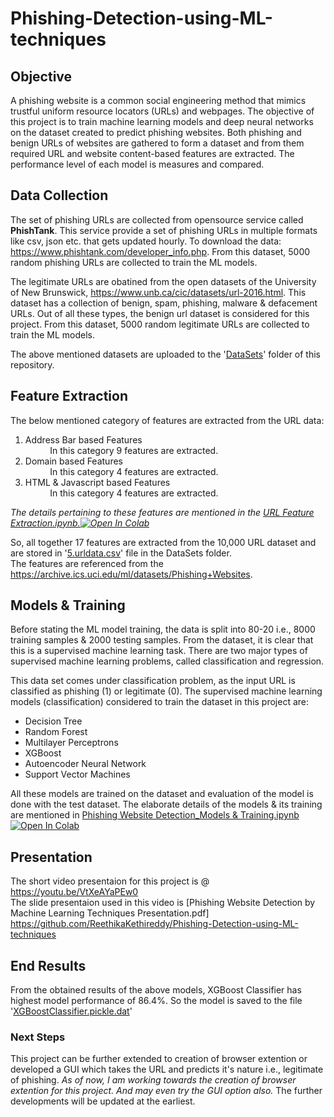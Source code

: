 # Phishing-Detection-using-ML-techniques

## Objective
A phishing website is a common social engineering method that mimics trustful uniform resource locators (URLs) and webpages. The objective of this project is to train machine learning models and deep neural networks on the dataset created to predict phishing websites. Both phishing and benign URLs of websites are gathered to form a dataset and from them required URL and website content-based features are extracted. The performance level of each model is measures and compared.

## Data Collection
The set of phishing URLs are collected from opensource service called **PhishTank**. This service provide a set of phishing URLs in multiple formats like csv, json etc. that gets updated hourly. To download the data: https://www.phishtank.com/developer_info.php. From this dataset, 5000 random phishing URLs are collected to train the ML models.

The legitimate URLs are obatined from the open datasets of the University of New Brunswick, https://www.unb.ca/cic/datasets/url-2016.html. This dataset has a collection of benign, spam, phishing, malware & defacement URLs. Out of all these types, the benign url dataset is considered for this project. From this dataset, 5000 random legitimate URLs are collected to train the ML models.

The above mentioned datasets are uploaded to the '[DataSets](https://github.com/ReethikaKethireddy/Phishing-Detection-using-ML-techniques/tree/main/DataSets)' folder of this repository.

## Feature Extraction
The below mentioned category of features are extracted from the URL data:

1.   Address Bar based Features <br>
          &nbsp;&nbsp;&nbsp;&nbsp;&nbsp;&nbsp;&nbsp;&nbsp;&nbsp;&nbsp;In this category 9 features are extracted.
2.   Domain based Features<br>
          &nbsp;&nbsp;&nbsp;&nbsp;&nbsp;&nbsp;&nbsp;&nbsp;&nbsp;&nbsp;In this category 4 features are extracted.
3.   HTML & Javascript based Features<br>
          &nbsp;&nbsp;&nbsp;&nbsp;&nbsp;&nbsp;&nbsp;&nbsp;&nbsp;&nbsp;In this category 4 features are extracted.

*The details pertaining to these features are mentioned in the [URL Feature Extraction.ipynb.](https://github.com/ReethikaKethireddy/Phishing-Detection-using-ML-techniques/blob/main/Phishing%20Website%20Detection_Models%20%26%20Training.ipynb)[![Open In Colab]()](https://colab.research.google.com/drive/1zrEBQXkeb16yZFE5URgR7wu2MTksogXJ)*

So, all together 17 features are extracted from the 10,000 URL dataset and are stored in '[5.urldata.csv](https://github.com/ReethikaKethireddy/Phishing-Detection-using-ML-techniques/blob/main/DataSets/5.urldata.csv)' file in the DataSets folder.<br>
The features are referenced from the https://archive.ics.uci.edu/ml/datasets/Phishing+Websites.

## Models & Training

Before stating the ML model training, the data is split into 80-20 i.e., 8000 training samples & 2000 testing samples. From the dataset, it is clear that this is a supervised machine learning task. There are two major types of supervised machine learning problems, called classification and regression.

This data set comes under classification problem, as the input URL is classified as phishing (1) or legitimate (0). The supervised machine learning models (classification) considered to train the dataset in this project are:

* Decision Tree
* Random Forest
* Multilayer Perceptrons
* XGBoost
* Autoencoder Neural Network
* Support Vector Machines

All these models are trained on the dataset and evaluation of the model is done with the test dataset. The elaborate details of the models & its training are mentioned in [Phishing Website Detection_Models & Training.ipynb](https://github.com/ReethikaKethireddy/Phishing-Detection-using-ML-techniques/blob/main/Phishing%20Website%20Detection_Models%20%26%20Training.ipynb)[![Open In Colab](https://colab.research.google.com/assets/colab-badge.svg)](https://colab.research.google.com/github/shreyagopal/Phishing-Website-Detection-by-Machine-Learning-Techniques/blob/master/Phishing%20Website%20Detection_Models%20%26%20Training.ipynb)

## Presentation

The short video presentaion for this project is @ https://youtu.be/VtXeAYaPEw0 <br>
The slide presentaion used in this video is [Phishing Website Detection by Machine Learning Techniques Presentation.pdf]
https://github.com/ReethikaKethireddy/Phishing-Detection-using-ML-techniques


 
## End Results
From the obtained results of the above models, XGBoost Classifier has highest model performance of 86.4%. So the model is saved to the file '[XGBoostClassifier.pickle.dat](https://github.com/shreyagopal/Phishing-Website-Detection-by-Machine-Learning-Techniques/blob/master/XGBoostClassifier.pickle.dat)'

### Next Steps

This project can be further extended to creation of browser extention or developed a GUI which takes the URL and predicts it's nature i.e., legitimate of phishing. *As of now, I am working towards the creation of browser extention for this project. And may even try the GUI option also.* The further developments will be updated at the earliest. 

